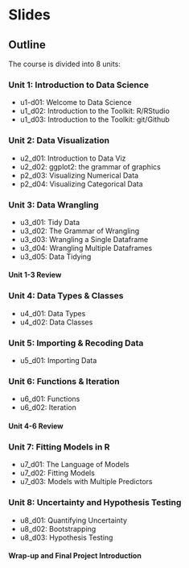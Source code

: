 # Slides

## Outline

The course is divided into 8 units:

### Unit 1: Introduction to Data Science

-   u1-d01: Welcome to Data Science
-   u1_d02: Introduction to the Toolkit: R/RStudio
-   u1_d03: Introduction to the Toolkit: git/Github

### Unit 2: Data Visualization

-   u2_d01: Introduction to Data Viz
-   u2_d02: ggplot2: the grammar of graphics
-   p2_d03: Visualizing Numerical Data
-   p2_d04: Visualizing Categorical Data

### Unit 3: Data Wrangling

-   u3_d01: Tidy Data
-   u3_d02: The Grammar of Wrangling
-   u3_d03: Wrangling a Single Dataframe
-   u3_d04: Wrangling Multiple Dataframes
-   u3_d05: Data Tidying

#### Unit 1-3 Review

### Unit 4: Data Types & Classes

-   u4_d01: Data Types
-   u4_d02: Data Classes

### Unit 5: Importing & Recoding Data

-  u5_d01: Importing Data

### Unit 6: Functions & Iteration

-   u6_d01: Functions
-   u6_d02: Iteration

#### Unit 4-6 Review

### Unit 7: Fitting Models in R

-   u7_d01: The Language of Models
-   u7_d02: Fitting Models
-   u7_d03: Models with Multiple Predictors

### Unit 8: Uncertainty and Hypothesis Testing

-   u8_d01: Quantifying Uncertainty
-   u8_d02: Bootstrapping
-   u8_d03: Hypothesis Testing

#### Wrap-up and Final Project Introduction
